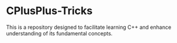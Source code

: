 # CPlusPlus-Tricks
This is a repository designed to facilitate learning C++ and enhance understanding of its fundamental concepts.
